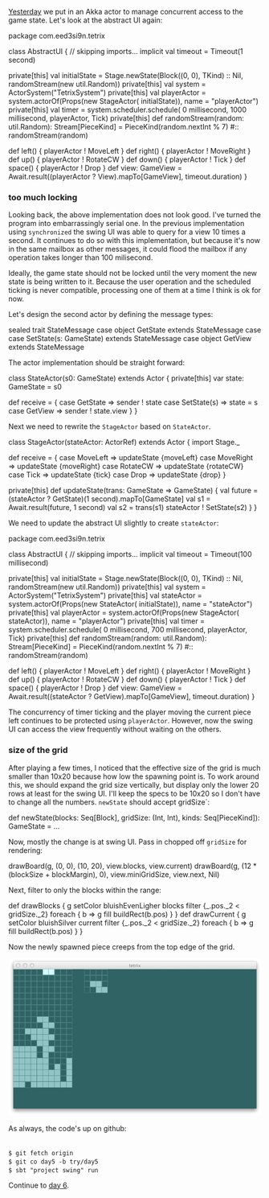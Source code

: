   [day4]: http://eed3si9n.com/tetrix-in-scala-day4

[Yesterday][day4] we put in an Akka actor to manage concurrent access to the game state. Let's look at the abstract UI again:

<scala>
package com.eed3si9n.tetrix

class AbstractUI {
  // skipping imports...
  implicit val timeout = Timeout(1 second)

  private[this] val initialState = Stage.newState(Block((0, 0), TKind) :: Nil,
    randomStream(new util.Random))
  private[this] val system = ActorSystem("TetrixSystem")
  private[this] val playerActor = system.actorOf(Props(new StageActor(
    initialState)), name = "playerActor")
  private[this] val timer = system.scheduler.schedule(
    0 millisecond, 1000 millisecond, playerActor, Tick)
  private[this] def randomStream(random: util.Random): Stream[PieceKind] =
    PieceKind(random.nextInt % 7) #:: randomStream(random)

  def left()  { playerActor ! MoveLeft }
  def right() { playerActor ! MoveRight }
  def up()    { playerActor ! RotateCW }
  def down()  { playerActor ! Tick }
  def space() { playerActor ! Drop }
  def view: GameView =
    Await.result((playerActor ? View).mapTo[GameView], timeout.duration)
}
</scala>

### too much locking 

Looking back, the above implementation does not look good. I've turned the program into embarrassingly serial one. In the previous implementation using `synchronized` the swing UI was able to query for a view 10 times a second. It continues to do so with this implementation, but because it's now in the same mailbox as other messages, it could flood the mailbox if any operation takes longer than 100 milisecond.

Ideally, the game state should not be locked until the very moment the new state is being written to it. Because the user operation and the scheduled ticking is never compatible, processing one of them at a time I think is ok for now.

Let's design the second actor by defining the message types:

<scala>
sealed trait StateMessage
case object GetState extends StateMessage
case case SetState(s: GameState) extends StateMessage
case object GetView extends StateMessage
</scala>

The actor implementation should be straight forward:

<scala>
class StateActor(s0: GameState) extends Actor {
  private[this] var state: GameState = s0
  
  def receive = {
    case GetState    => sender ! state
    case SetState(s) => state = s
    case GetView     => sender ! state.view
  }
}
</scala>

Next we need to rewrite the `StageActor` based on `StateActor`.

<scala>
class StageActor(stateActor: ActorRef) extends Actor {
  import Stage._

  def receive = {
    case MoveLeft  => updateState {moveLeft}
    case MoveRight => updateState {moveRight}
    case RotateCW  => updateState {rotateCW}
    case Tick      => updateState {tick}
    case Drop      => updateState {drop}
  }

  private[this] def updateState(trans: GameState => GameState) {
    val future = (stateActor ? GetState)(1 second).mapTo[GameState]
    val s1 = Await.result(future, 1 second)
    val s2 = trans(s1)
    stateActor ! SetState(s2)
  }
}
</scala>

We need to update the abstract UI slightly to create `stateActor`:

<scala>
package com.eed3si9n.tetrix

class AbstractUI {
  // skipping imports...
  implicit val timeout = Timeout(100 millisecond)

  private[this] val initialState = Stage.newState(Block((0, 0), TKind) :: Nil,
    randomStream(new util.Random))
  private[this] val system = ActorSystem("TetrixSystem")
  private[this] val stateActor = system.actorOf(Props(new StateActor(
    initialState)), name = "stateActor")
  private[this] val playerActor = system.actorOf(Props(new StageActor(
    stateActor)), name = "playerActor")
  private[this] val timer = system.scheduler.schedule(
    0 millisecond, 700 millisecond, playerActor, Tick)
  private[this] def randomStream(random: util.Random): Stream[PieceKind] =
    PieceKind(random.nextInt % 7) #:: randomStream(random)

  def left()  { playerActor ! MoveLeft }
  def right() { playerActor ! MoveRight }
  def up()    { playerActor ! RotateCW }
  def down()  { playerActor ! Tick }
  def space() { playerActor ! Drop }
  def view: GameView =
    Await.result((stateActor ? GetView).mapTo[GameView], timeout.duration)
}
</scala>

The concurrency of timer ticking and the player moving the current piece left continues to be protected using `playerActor`. However, now the swing UI can access the view frequently without waiting on the others.

### size of the grid

After playing a few times, I noticed that the effective size of the grid is much smaller than 10x20 because how low the spawning point is. To work around this, we should expand the grid size vertically, but display only the lower 20 rows at least for the swing UI. I'll keep the specs to be 10x20 so I don't have to change all the numbers. `newState` should accept gridSize`:

<scala>
  def newState(blocks: Seq[Block], gridSize: (Int, Int),
      kinds: Seq[PieceKind]): GameState = ...
</scala>

Now, mostly the change is at swing UI. Pass in chopped off `gridSize` for rendering:

<scala>
    drawBoard(g, (0, 0), (10, 20), view.blocks, view.current)
    drawBoard(g, (12 * (blockSize + blockMargin), 0),
      view.miniGridSize, view.next, Nil)
</scala>

Next, filter to only the blocks within the range:

<scala>
    def drawBlocks {
      g setColor bluishEvenLigher
      blocks filter {_.pos._2 < gridSize._2} foreach { b =>
        g fill buildRect(b.pos) }
    }
    def drawCurrent {
      g setColor bluishSilver
      current filter {_.pos._2 < gridSize._2} foreach { b =>
        g fill buildRect(b.pos) }
    }
</scala>

Now the newly spawned piece creeps from the top edge of the grid.

<img src="/images/tetrix-in-scala-day5.png"/>

As always, the code's up on github:

<code>
$ git fetch origin
$ git co day5 -b try/day5
$ sbt "project swing" run
</code>

Continue to [day 6](http://eed3si9n.com/tetrix-in-scala-day6).

